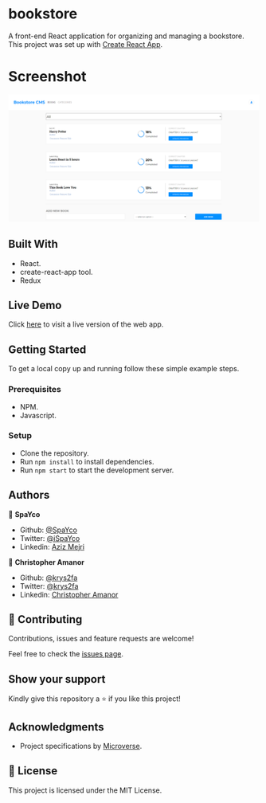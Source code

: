  # bookstore
A front-end React application for organizing and managing a bookstore.
This project was set up with [Create React App](https://github.com/facebook/create-react-app).

# Screenshot

![screenshot](./screenshot.png)

## Built With
- React.
- create-react-app tool.
- Redux
## Live Demo

Click [here](https://tranquil-shore-33747.herokuapp.com/) to visit a live version of the web app.

## Getting Started

To get a local copy up and running follow these simple example steps.

### Prerequisites

- NPM.
- Javascript.

### Setup
- Clone the repository.
- Run `npm install` to install dependencies.
- Run `npm start` to start the development server.

## Authors

👤 **SpaYco**

- Github: [@SpaYco](https://github.com/SpaYco)
- Twitter: [@iSpaYco](https://twitter.com/iSpaYco)
- Linkedin: [Aziz Mejri](https://linkedin.com/in/spayco)

👤 **Christopher Amanor**

- Github: [@krys2fa](https://github.com/krys2fa)
- Twitter: [@krys2fa](https://twitter.com/krys2fa)
- Linkedin: [Christopher Amanor](https://www.linkedin.com/in/christopher-amanor/)

## 🤝 Contributing

Contributions, issues and feature requests are welcome!

Feel free to check the [issues page](https://github.com/Spayco/react-bookstore/issues).

## Show your support

Kindly give this repository a ⭐️ if you like this project!

## Acknowledgments

- Project specifications by [Microverse]().

## 📝 License

This project is licensed under the MIT License.

